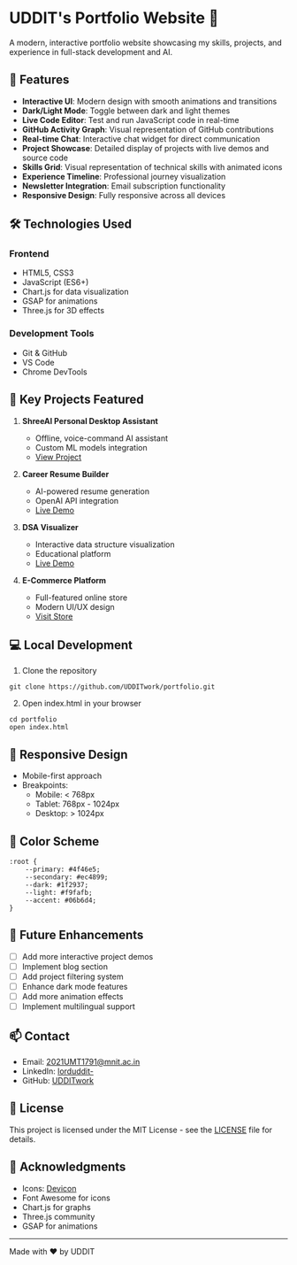 
# UDDIT's Portfolio Website 🚀

A modern, interactive portfolio website showcasing my skills, projects, and experience in full-stack development and AI.

## 🌟 Features

- **Interactive UI**: Modern design with smooth animations and transitions
- **Dark/Light Mode**: Toggle between dark and light themes
- **Live Code Editor**: Test and run JavaScript code in real-time
- **GitHub Activity Graph**: Visual representation of GitHub contributions
- **Real-time Chat**: Interactive chat widget for direct communication
- **Project Showcase**: Detailed display of projects with live demos and source code
- **Skills Grid**: Visual representation of technical skills with animated icons
- **Experience Timeline**: Professional journey visualization
- **Newsletter Integration**: Email subscription functionality
- **Responsive Design**: Fully responsive across all devices

## 🛠️ Technologies Used

### Frontend
- HTML5, CSS3
- JavaScript (ES6+)
- Chart.js for data visualization
- GSAP for animations
- Three.js for 3D effects

### Development Tools
- Git & GitHub
- VS Code
- Chrome DevTools

## 🎯 Key Projects Featured

1. **ShreeAI Personal Desktop Assistant**
   - Offline, voice-command AI assistant
   - Custom ML models integration
   - [View Project](https://github.com/UDDITwork/shree-ai-hosted)

2. **Career Resume Builder**
   - AI-powered resume generation
   - OpenAI API integration
   - [Live Demo](https://rxresu.me/auth/login?redirect=/dashboard)

3. **DSA Visualizer**
   - Interactive data structure visualization
   - Educational platform
   - [Live Demo](https://udditwork.github.io/DSA_Visualizer/)

4. **E-Commerce Platform**
   - Full-featured online store
   - Modern UI/UX design
   - [Visit Store](https://e-com-au1a-95bdxjg38-udditworks-projects.vercel.app/)

## 💻 Local Development

1. Clone the repository
```
git clone https://github.com/UDDITwork/portfolio.git
```

2. Open index.html in your browser
```
cd portfolio
open index.html
```

## 📱 Responsive Design

- Mobile-first approach
- Breakpoints:
  - Mobile: < 768px
  - Tablet: 768px - 1024px
  - Desktop: > 1024px

## 🎨 Color Scheme

```
:root {
    --primary: #4f46e5;
    --secondary: #ec4899;
    --dark: #1f2937;
    --light: #f9fafb;
    --accent: #06b6d4;
}
```

## 🔧 Future Enhancements

- [ ] Add more interactive project demos
- [ ] Implement blog section
- [ ] Add project filtering system
- [ ] Enhance dark mode features
- [ ] Add more animation effects
- [ ] Implement multilingual support

## 📫 Contact

- Email: 2021UMT1791@mnit.ac.in
- LinkedIn: [lorduddit-](https://www.linkedin.com/in/lorduddit-/)
- GitHub: [UDDITwork](https://github.com/UDDITwork)

## 📄 License

This project is licensed under the MIT License - see the [LICENSE](LICENSE) file for details.

## 🙏 Acknowledgments

- Icons: [Devicon](https://devicon.dev/)
- Font Awesome for icons
- Chart.js for graphs
- Three.js community
- GSAP for animations

---
Made with ❤️ by UDDIT
```

